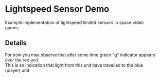 # Lightspeed Sensor Demo
Example implementation of lightspeed limited sensors in space video games

## Details
For now you may observe that after some time green "g" indicator appears over the red unit.\
This is an indication that light from this unit have travelled to the blue (player) unit.

